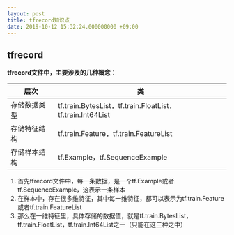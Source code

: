 ```yaml
---
layout: post
title: tfrecord知识点
date: 2019-10-12 15:32:24.000000000 +09:00
---
```



## tfrecord

 
**tfrecord文件中，主要涉及的几种概念**：

 层次 | 类 
 --- | --- 
 存储数据类型 | tf.train.BytesList，tf.train.FloatList，tf.train.Int64List
 存储特征结构 | tf.train.Feature，tf.train.FeatureList
 存储样本结构 | tf.Example，tf.SequenceExample

1. 首先tfrecord文件中，每一条数据，是一个tf.Example或者tf.SequenceExample，这表示一条样本
2. 在样本中，存在很多维特征，其中每一维特征，都可以表示为tf.train.Feature或者tf.train.FeatureList
3. 那么在一维特征里，具体存储的数据值，就是tf.train.BytesList，tf.train.FloatList，tf.train.Int64List之一（只能在这三种之中）